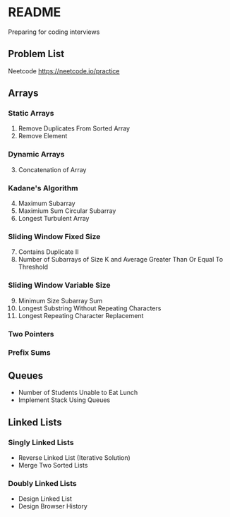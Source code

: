 # README 
Preparing for coding interviews
## Problem List
Neetcode <https://neetcode.io/practice>

## Arrays
### Static Arrays
1. Remove Duplicates From Sorted Array 
2. Remove Element
### Dynamic Arrays 
3. Concatenation of Array
### Kadane's Algorithm
4. Maximum Subarray
5. Maximium Sum Circular Subarray 
6. Longest Turbulent Array
### Sliding Window Fixed Size 
7. Contains Duplicate II  
8. Number of Subarrays of Size K and Average Greater Than Or Equal To Threshold 
### Sliding Window Variable Size 
9. Minimum Size Subarray Sum 
10. Longest Substring Without Repeating Characters 
11. Longest Repeating Character Replacement
### Two Pointers
### Prefix Sums 

## Queues 
- Number of Students Unable to Eat Lunch 
- Implement Stack Using Queues

## Linked Lists 
### Singly Linked Lists 
- Reverse Linked List (Iterative Solution)
- Merge Two Sorted Lists 
### Doubly Linked Lists 
- Design Linked List 
- Design Browser History 
